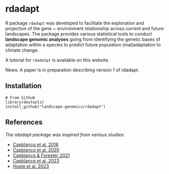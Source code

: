 
# rdadapt

R package `rdadapt` was developed to facilitate the exploration and projection of the gene \~ environment relationship across current and future landscapes. The package provides various statistical tools to conduct **landscape genomic analyses** going from identifying the genetic bases of adaptation within a species to predict future population (mal)adaptation to climate change.

A tutorial for `rdadatpt` is available on this website.

News: A paper is in preparation describing version 1 of rdadapt.

## Installation

```
# From Github
library(devtools)
install_github("landscape-genomics/rdadapt")
````

## References 

*The rdadapt package was inspired from various studies:*

- [Capblancq et al. 2018](http://dx.doi.org/10.1101/849406)
- [Capblancq et al. 2020](https://doi.org/10.1111/jeb.13610)
- [Capblancq & Forester 2021](http://dx.doi.org/10.1111/2041-210x.13722)
- [Capblancq et al. 2023](http://dx.doi.org/10.1111/nph.18465)
- [Hoste et al. 2023](http://dx.doi.org/10.1038/s41437-023-00661-2)
